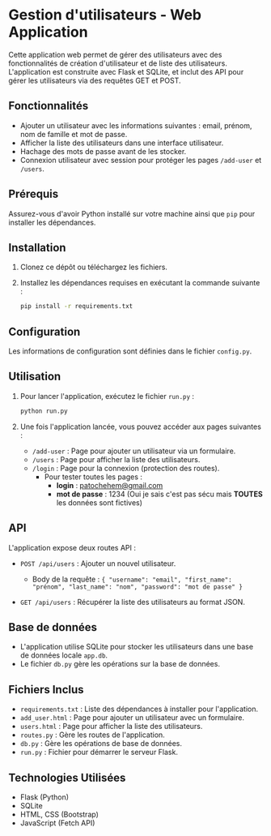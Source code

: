 # Gestion d'utilisateurs - Web Application

Cette application web permet de gérer des utilisateurs avec des fonctionnalités de création d'utilisateur et de liste des utilisateurs. L'application est construite avec Flask et SQLite, et inclut des API pour gérer les utilisateurs via des requêtes GET et POST.

## Fonctionnalités

- Ajouter un utilisateur avec les informations suivantes : email, prénom, nom de famille et mot de passe.
- Afficher la liste des utilisateurs dans une interface utilisateur.
- Hachage des mots de passe avant de les stocker.
- Connexion utilisateur avec session pour protéger les pages `/add-user` et `/users`.

## Prérequis

Assurez-vous d'avoir Python installé sur votre machine ainsi que `pip` pour installer les dépendances.

## Installation

1. Clonez ce dépôt ou téléchargez les fichiers.
2. Installez les dépendances requises en exécutant la commande suivante :

    ```bash
    pip install -r requirements.txt
    ```

## Configuration

Les informations de configuration sont définies dans le fichier `config.py`.

## Utilisation

1. Pour lancer l'application, exécutez le fichier `run.py` :

    ```bash
    python run.py
    ```

2. Une fois l'application lancée, vous pouvez accéder aux pages suivantes :

    - `/add-user` : Page pour ajouter un utilisateur via un formulaire.
    - `/users` : Page pour afficher la liste des utilisateurs.
    - `/login` : Page pour la connexion (protection des routes).
      - Pour tester toutes les pages :
        - **login** : patochehem@gmail.com
        - **mot de passe** : 1234  (Oui je sais c'est pas sécu mais **TOUTES** les données sont fictives)

## API

L'application expose deux routes API :

- `POST /api/users` : Ajouter un nouvel utilisateur.
    - Body de la requête : `{ "username": "email", "first_name": "prénom", "last_name": "nom", "password": "mot de passe" }`
    
- `GET /api/users` : Récupérer la liste des utilisateurs au format JSON.

## Base de données

- L'application utilise SQLite pour stocker les utilisateurs dans une base de données locale `app.db`.
- Le fichier `db.py` gère les opérations sur la base de données.

## Fichiers Inclus

- `requirements.txt` : Liste des dépendances à installer pour l'application.
- `add_user.html` : Page pour ajouter un utilisateur avec un formulaire.
- `users.html` : Page pour afficher la liste des utilisateurs.
- `routes.py` : Gère les routes de l'application.
- `db.py` : Gère les opérations de base de données.
- `run.py` : Fichier pour démarrer le serveur Flask.

## Technologies Utilisées

- Flask (Python)
- SQLite
- HTML, CSS (Bootstrap)
- JavaScript (Fetch API)


